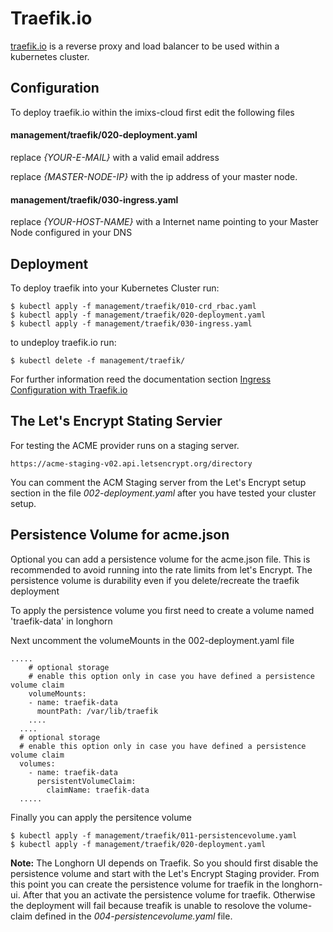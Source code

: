 # Traefik.io

[traefik.io](http://traefik.io) is a reverse proxy and load balancer to be used within a kubernetes cluster. 




## Configuration

To deploy traefik.io within the imixs-cloud first edit the following files 

#### management/traefik/020-deployment.yaml

replace *{YOUR-E-MAIL}* with a valid email address 

replace *{MASTER-NODE-IP}* with the ip address of your master node.

#### management/traefik/030-ingress.yaml
 
replace *{YOUR-HOST-NAME}* with a Internet name pointing to your Master Node configured in your DNS 

## Deployment

To deploy traefik into your Kubernetes Cluster run:

	$ kubectl apply -f management/traefik/010-crd_rbac.yaml
	$ kubectl apply -f management/traefik/020-deployment.yaml
	$ kubectl apply -f management/traefik/030-ingress.yaml
	
to undeploy traefik.io run:

	$ kubectl delete -f management/traefik/

For further information reed the documentation section [Ingress Configuration with Traefik.io](../../INGRESS.md)


## The Let's Encrypt Stating Servier

For testing the ACME provider runs on a staging server.

	https://acme-staging-v02.api.letsencrypt.org/directory

You can comment the ACM Staging server from the Let's Encrypt setup section in the file *002-deployment.yaml* after you have tested your cluster setup. 

## Persistence Volume for acme.json 

Optional you can add a persistence volume for the acme.json file. This is recommended to avoid running into the rate limits from let's Encrypt. The persistence volume is durability even if you delete/recreate the traefik deployment

To apply the persistence volume you first need to create a volume named 'traefik-data' in longhorn 

Next uncomment the volumeMounts in the 002-deployment.yaml file

	.....
        # optional storage 
        # enable this option only in case you have defined a persistence volume claim
        volumeMounts:
        - name: traefik-data
          mountPath: /var/lib/traefik
        ....
      ....
      # optional storage
      # enable this option only in case you have defined a persistence volume claim
      volumes:
        - name: traefik-data
          persistentVolumeClaim:
            claimName: traefik-data  
      .....      
        	
Finally you can apply the persitence volume

	$ kubectl apply -f management/traefik/011-persistencevolume.yaml
	$ kubectl apply -f management/traefik/020-deployment.yaml


**Note:** The Longhorn UI depends on Traefik. So you should first disable the persistence volume and start with the Let's Encrypt Staging provider. From this point you can create the persistence volume for traefik in the longhorn-ui. After that you an activate the persistence volume for traefik. Otherwise the deployment will fail because treafik is unable to resolove the volume-claim defined in the *004-persistencevolume.yaml* file.